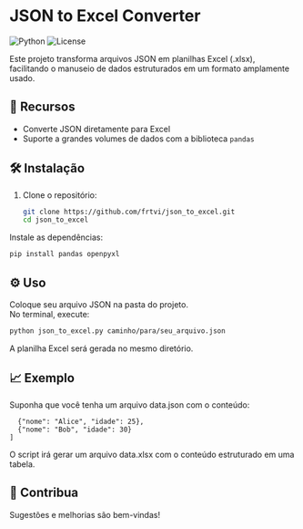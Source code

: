 # JSON to Excel Converter

![Python](https://img.shields.io/badge/Python-3.x-blue) ![License](https://img.shields.io/badge/License-MIT-green)

Este projeto transforma arquivos JSON em planilhas Excel (.xlsx), facilitando o manuseio de dados estruturados em um formato amplamente usado.

## 🚀 Recursos
- Converte JSON diretamente para Excel
- Suporte a grandes volumes de dados com a biblioteca `pandas`

## 🛠️ Instalação
1. Clone o repositório:
   ```bash
   git clone https://github.com/frtvi/json_to_excel.git
   cd json_to_excel
   ```
Instale as dependências:
   ```bash
   pip install pandas openpyxl
   ```
## ⚙️ Uso
Coloque seu arquivo JSON na pasta do projeto.<br>
No terminal, execute:<br>
   ```bash
   python json_to_excel.py caminho/para/seu_arquivo.json
   ```
A planilha Excel será gerada no mesmo diretório.

## 📈 Exemplo
Suponha que você tenha um arquivo data.json com o conteúdo:
```[
  {"nome": "Alice", "idade": 25},
  {"nome": "Bob", "idade": 30}
]
```
O script irá gerar um arquivo data.xlsx com o conteúdo estruturado em uma tabela.

## 🎉 Contribua
Sugestões e melhorias são bem-vindas!
